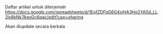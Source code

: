 Daftar artikel untuk diterjemah 
https://docs.google.com/spreadsheets/d/1EofZDFqG6G4xiHA3Hq2YA5d_LL2lx8kNk7AesGc6qac/edit?usp=sharing

Akan diupdate secara berkala
